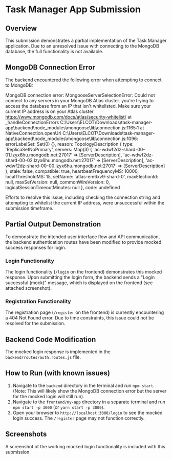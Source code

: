 # Task Manager App Submission

## Overview

This submission demonstrates a partial implementation of the Task Manager application. Due to an unresolved issue with connecting to the MongoDB database, the full functionality is not available.

## MongoDB Connection Error

The backend encountered the following error when attempting to connect to MongoDB:

MongoDB connection error: MongooseServerSelectionError: Could not connect to any servers in your MongoDB Atlas cluster.  you're trying to access the database from an IP that isn't whitelisted. Make sure your current IP address is on your Atlas cluster
 https://www.mongodb.com/docs/atlas/security-whitelist/
    at _handleConnectionErrors C:\Users\ELCOT\Downloads\task-manager-app\backend\node_modules\mongoose\lib\connection.js:1165:1
    at NativeConnection.openUri C:\Users\ELCOT\Downloads\task-manager-app\backend\node_modules\mongoose\lib\connection.js:1096:
  errorLabelSet: Set(0) {},
  reason: TopologyDescription {
    type: 'ReplicaSetNoPrimary',
    servers: Map(3) {
      'ac-wdwf2dz-shard-00-01.lzyx6hu.mongodb.net:27017' => [ServerDescription],
      'ac-wdwf2dz-shard-00-02.lzyx6hu.mongodb.net:27017' => [ServerDescription],
      'ac-wdwf2dz-shard-00-00.lzyx6hu.mongodb.net:27017' => [ServerDescription]
    },
    stale: false,
    compatible: true,
    heartbeatFrequencyMS: 10000,
    localThresholdMS: 15,
    setName: 'atlas-em6xv9-shard-0',
    maxElectionId: null,
    maxSetVersion: null,
    commonWireVersion: 0,
    logicalSessionTimeoutMinutes: null
  },
  code: undefined

Efforts to resolve this issue, including checking the connection string and attempting to whitelist the current IP address, were unsuccessful within the submission timeframe.

## Partial Output Demonstration

To demonstrate the intended user interface flow and API communication, the backend authentication routes have been modified to provide mocked success responses for login.

### Login Functionality

The login functionality (`/login` on the frontend) demonstrates this mocked response. Upon submitting the login form, the backend sends a "Login successful (mock)" message, which is displayed on the frontend (see attached screenshot).

### Registration Functionality

The registration page (`/register` on the frontend) is currently encountering a 404 Not Found error. Due to time constraints, this issue could not be resolved for the submission.

## Backend Code Modification

The mocked login response is implemented in the `backend/routes/auth.routes.js` file.

## How to Run (with known issues)

1.  Navigate to the `backend` directory in the terminal and run `npm start`. (Note: This will likely show the MongoDB connection error but the server for the mocked login will still run).
2.  Navigate to the `frontend/my-app` directory in a separate terminal and run `npm start -p 3000` (or `yarn start -p 3000`).
3.  Open your browser to `http://localhost:3000/login` to see the mocked login success. The `/register` page may not function correctly.

## Screenshots

A screenshot of the working mocked login functionality is included with this submission.
